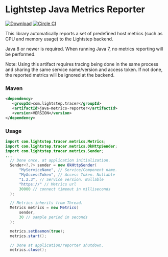 # Lightstep Java Metrics Reporter

[ ![Download](https://img.shields.io/maven-central/v/com.lightstep.tracer/java-metrics-reporter.svg)](http://search.maven.org/#search%7Cga%7C1%7Ccom.lightstep.tracer%20java-metrics-reporter) [![Circle CI](https://circleci.com/gh/lightstep/lightstep-metrics-java.svg?style=shield)](https://circleci.com/gh/lightstep/lightstep-metrics-java)

This library automatically reports a set of predefined host metrics
(such as CPU and memory usage) to the Lightstep backend.

Java 8 or newer is required. When running Java 7, no metrics reporting
will be performed.

Note: Using this artifact requires tracing being done in the same process
and sharing the same service name/version and access token. If not done,
the reported metrics will be ignored at the backend.

### Maven

```xml
<dependency>
   <groupId>com.lightstep.tracer</groupId>
   <artifactId>java-metrics-reporter</artifactId>
   <version>VERSION</version>
</dependency>
```

### Usage

```java
import com.lightstep.tracer.metrics.Metrics;
import com.lightstep.tracer.metrics.OkHttpSender;
import com.lightstep.tracer.metrics.Sender;
...
  // Done once, at application initialization.
  Sender<?,?> sender = new OkHttpSender(
      "MyServiceName", // Service/Component name.
      "MyAccessToken", // Access Token. Nullable
      "1.2.3", // Service version. Nullable
      "https://" // Metrics url
      30000 // connect timeout in milliseconds
  );

  // Metrics inherits from Thread.
  Metrics metrics = new Metrics(
      sender, 
      30 // sample period in seconds
  );

  metrics.setDaemon(true);
  metrics.start();

  // Done at application/reporter shutdown.
  metrics.close();
```
